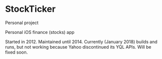 # StockTicker

Personal project

Personal iOS finance (stocks) app

Started in 2012. Maintained until 2014.
Currently (January 2018) builds and runs, but not working because Yahoo discontinued its YQL APIs.
Will be fixed soon.

